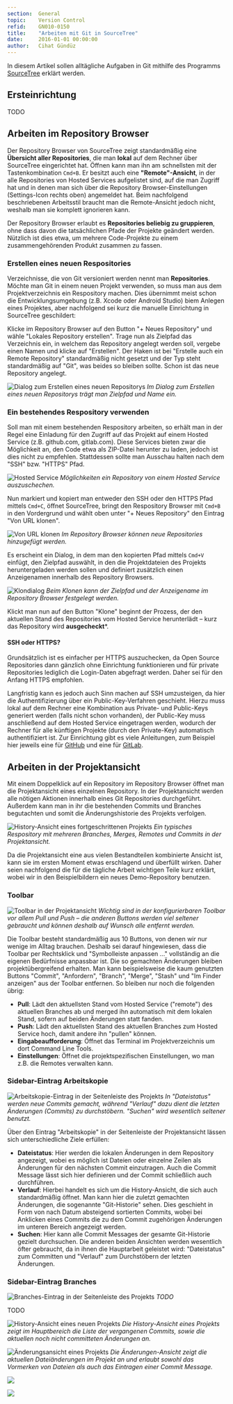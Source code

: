 ```yaml
---
section:  General
topic:    Version Control
refid:    GN010-0150
title:    "Arbeiten mit Git in SourceTree"
date:     2016-01-01 00:00:00
author:   Cihat Gündüz
---
```


In diesem Artikel sollen alltägliche Aufgaben in Git mithilfe des Programms [SourceTree]([SourceTree](https://www.sourcetreeapp.com)) erklärt werden.

## Ersteinrichtung

TODO

## Arbeiten im Repository Browser

Der Repository Browser von SourceTree zeigt standardmäßig eine **Übersicht aller Repositories**, die man **lokal** auf dem Rechner über SourceTree eingerichtet hat. Öffnen kann man ihn am schnellsten mit der Tastenkombination `Cmd+B`. Er besitzt auch eine **"Remote"-Ansicht**, in der alle Repositories von Hosted Services aufgelistet sind, auf die man Zugriff hat und in denen man sich über die Repository Browser-Einstellungen (Settings-Icon rechts oben) angemeldet hat. Beim nachfolgend beschriebenen Arbeitsstil braucht man die Remote-Ansicht jedoch nicht, weshalb man sie komplett ignorieren kann.

Der Repository Browser erlaubt es **Repositories beliebig zu gruppieren**, ohne dass davon die tatsächlichen Pfade der Projekte geändert werden. Nützlich ist dies etwa, um mehrere Code-Projekte zu einem zusammengehörenden Produkt zusammen zu fassen.

### Erstellen eines neuen Respositories

Verzeichnisse, die von Git versioniert werden nennt man **Repositories**. Möchte man Git in einem neuen Projekt verwenden, so muss man aus dem Projektverzeichnis ein Respository machen. Dies übernimmt meist schon die Entwicklungsumgebung (z.B. Xcode oder Android Studio) biem Anlegen eines Projektes, aber nachfolgend sei kurz die manuelle Einrichtung in SourceTree geschildert:

Klicke im Repository Browser auf den Button "+ Neues Repository" und wähle "Lokales Repository erstellen". Trage nun als Zielpfad das Verzeichnis ein, in welchem das Repository angelegt werden soll, vergebe einen Namen und klicke auf "Erstellen". Der Haken ist bei "Erstelle auch ein Remote Repository" standardmäßig nicht gesetzt und der Typ steht standardmäßig auf "Git", was beides so bleiben sollte. Schon ist das neue Repository angelegt.

![Dialog zum Erstellen eines neuen Repositorys](../../../public/images/GN010/0150/create-new-repo-dialog.png)
*Im Dialog zum Erstellen eines neuen Repositorys trägt man Zielpfad und Name ein.*

### Ein bestehendes Respository verwenden

Soll man mit einem bestehenden Respository arbeiten, so erhält man in der Regel eine Einladung für den Zugriff auf das Projekt auf einem Hosted Service (z.B. github.com, gitlab.com). Diese Services bieten zwar die Möglichkeit an, den Code etwa als ZIP-Datei herunter zu laden, jedoch ist dies nicht zu empfehlen. Stattdessen sollte man Ausschau halten nach dem "SSH" bzw. "HTTPS" Pfad.

![Hosted Service](../../../public/images/GN010/0150/hosted-service.png)
*Möglichkeiten ein Repository von einem Hosted Service auszuschechen.*

Nun markiert und kopiert man entweder den SSH oder den HTTPS Pfad mittels `Cmd+C`, öffnet SourceTree, bringt den Respository Browser mit `Cmd+B` in den Vordergrund und wählt oben unter "+ Neues Repository" den Eintrag "Von URL klonen".

![Von URL klonen](../../../public/images/GN010/0150/clone-from-url.png)
*Im Repository Browser können neue Repositories hinzugefügt werden.*

Es erscheint ein Dialog, in dem man den kopierten Pfad mittels `Cmd+V` einfügt, den Zielpfad auswählt, in den die Projektdateien des Projekts heruntergeladen werden sollen und definiert zusätzlich einen Anzeigenamen innerhalb des Repository Browsers.

![Klondialog](../../../public/images/GN010/0150/clone-dialog.png)
*Beim Klonen kann der Zielpfad und der Anzeigename im Repository Browser festgelegt werden.*

Klickt man nun auf den Button "Klone" beginnt der Prozess, der den aktuellen Stand des Repositories vom Hosted Service herunterlädt – kurz das Repository wird **ausgecheckt***.

#### SSH oder HTTPS?

Grundsätzlich ist es einfacher per HTTPS auszuchecken, da Open Source Repositories dann gänzlich ohne Einrichtung funktionieren und für private Repositories lediglich die Login-Daten abgefragt werden. Daher sei für den Anfang HTTPS empfohlen.

Langfristig kann es jedoch auch Sinn machen auf SSH umzusteigen, da hier die Authentifizierung über ein Public-Key-Verfahren geschieht. Hierzu muss lokal auf dem Rechner eine Kombination aus Private- und Public-Keys generiert werden (falls nicht schon vorhanden), der Public-Key muss anschließend auf dem Hosted Service eingetragen werden, wodurch der Rechner für alle künftigen Projekte (durch den Private-Key) automatisch authentifiziert ist. Zur Einrichtung gibt es viele Anleitungen, zum Beispiel hier jeweils eine für [GitHub](https://help.github.com/articles/generating-an-ssh-key/) und eine für [GitLab](http://doc.gitlab.com/ce/ssh/README.html).

## Arbeiten in der Projektansicht

Mit einem Doppelklick auf ein Repository im Repository Browser öffnet man die Projektansicht eines einzelnen Repository. In der Projektansicht werden alle nötigen Aktionen innerhalb eines Git Repositories durchgeführt. Außerdem kann man in ihr die bestehenden Commits und Branches begutachten und somit die Änderungshistorie des Projekts verfolgen.

![History-Ansicht eines fortgeschrittenen Projekts](../../../public/images/GN010/0150/project-history-view-advanced.png)
*Ein typisches Respository mit mehreren Branches, Merges, Remotes und Commits in der Projektansicht.*

Da die Projektansicht eine aus vielen Bestandteilen kombinierte Ansicht ist, kann sie im ersten Moment etwas erschlagend und überfüllt wirken. Daher seien nachfolgend die für die tägliche Arbeit wichtigen Teile kurz erklärt, wobei wir in den Beispielbildern ein neues Demo-Repository benutzen.

### Toolbar

![Toolbar in der Projektansicht](../../../public/images/GN010/0150/project-view-highlight-toolbar.png)
*Wichtig sind in der konfigurierbaren Toolbar vor allem Pull und Push – die anderen Buttons werden viel seltener gebraucht und können deshalb auf Wunsch alle entfernt werden.*

Die Toolbar besteht standardmäßig aus 10 Buttons, von denen wir nur wenige im Alltag brauchen. Deshalb sei darauf hingewiesen, dass die Toolbar per Rechtsklick und "Symbolleiste anpassen ..." vollständig an die eigenen Bedürfnisse anpassbar ist. Die so gemachten Änderungen bleiben projektübergreifend erhalten. Man kann beispielsweise die kaum genutzten Buttons "Commit", "Anfordern", "Branch", "Merge", "Stash" und "Im Finder anzeigen" aus der Toolbar entfernen. So bleiben nur noch die folgenden übrig:

- **Pull**: Lädt den aktuellsten Stand vom Hosted Service ("remote") des aktuellen Branches ab und merged ihn automatisch mit dem lokalen Stand, sofern auf beiden Änderungen statt fanden.
- **Push**: Lädt den aktuellsten Stand des aktuellen Branches zum Hosted Service hoch, damit andere ihn "pullen" können.
- **Eingabeaufforderung**: Öffnet das Terminal im Projektverzeichnis um dort Command Line Tools.
- **Einstellungen**: Öffnet die projektspezifischen Einstellungen, wo man z.B. die Remotes verwalten kann.


### Sidebar-Eintrag Arbeitskopie

![Arbeitskopie-Eintrag in der Seitenleiste des Projekts](../../../public/images/GN010/0150/project-view-highlight-working-copy.png)
*In "Dateistatus" werden neue Commits gemacht, während "Verlauf" dazu dient die letzten Änderungen (Commits) zu durchstöbern. "Suchen" wird wesentlich seltener benutzt.*

Über den Eintrag "Arbeitskopie" in der Seitenleiste der Projektansicht lässen sich unterschiedliche Ziele erfüllen:

- **Dateistatus**: Hier werden die lokalen Änderungen in dem Repository angezeigt, wobei es möglich ist Dateien oder einzelne Zeilen als Änderungen für den nächsten Commit einzutragen. Auch die Commit Message lässt sich hier definieren und der Commit schließlich auch durchführen.
- **Verlauf**: Hierbei handelt es sich um die History-Ansicht, die sich auch standardmäßig öffnet. Man kann hier die zuletzt gemachten Änderungen, die sogenannte "Git-Historie" sehen. Dies geschieht in Form von nach Datum absteigend sortierten Commits, wobei bei Anklicken eines Commits die zu dem Commit zugehörigen Änderungen im unteren Bereich angezeigt werden.
- **Suchen**: Hier kann alle Commit Messages der gesamte Git-Historie gezielt durchsuchen. Die anderen beiden Ansichten werden wesentlich öfter gebraucht, da in ihnen die Hauptarbeit geleistet wird: "Dateistatus" zum Committen und "Verlauf" zum Durchstöbern der letzten Änderungen.

### Sidebar-Eintrag Branches

![Branches-Eintrag in der Seitenleiste des Projekts](../../../public/images/GN010/0150/project-view-highlight-branches.png)
*TODO*

TODO


![History-Ansicht eines neuen Projekts](../../../public/images/GN010/0150/project-history-view.png)
*Die History-Ansicht eines Projekts zeigt im Hauptbereich die Liste der vergangenen Commits, sowie die aktuellen noch nicht committeten Änderungen an.*

![Änderungsansicht eines Projekts](../../../public/images/GN010/0150/file-change-view.png)
*Die Änderungen-Ansicht zeigt die aktuellen Dateiänderungen im Projekt an und erlaubt sowohl das Vormerken von Dateien als auch das Eintragen einer Commit Message.*


![](../../../public/images/GN010/0150/project-view-highlight-file-state.png)

![](../../../public/images/GN010/0150/project-view-highlight-history.png)
